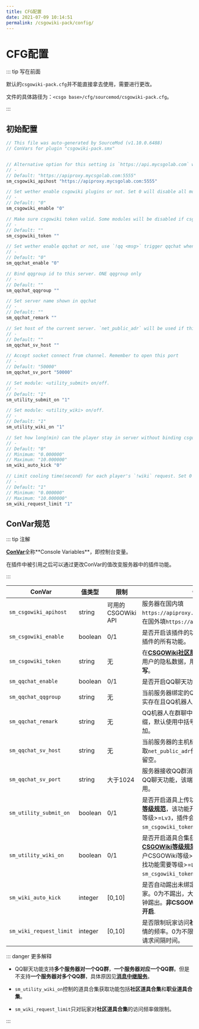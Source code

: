 ```yaml
---
title: CFG配置
date: 2021-07-09 10:14:51
permalink: /csgowiki-pack/config/
---
```

# CFG配置

::: tip 写在前面

默认的`csgowiki-pack.cfg`并不能直接拿去使用，需要进行更改。

文件的具体路径为：`<csgo base>/cfg/sourcemod/csgowiki-pack.cfg`。

:::

## 初始配置

```c
// This file was auto-generated by SourceMod (v1.10.0.6488)
// ConVars for plugin "csgowiki-pack.smx"


// Alternative option for this setting is `https://api.mycsgolab.com` which source in Hongkong
// -
// Default: "https://apiproxy.mycsgolab.com:5555"
sm_csgowiki_apihost "https://apiproxy.mycsgolab.com:5555"

// Set wether enable csgowiki plugins or not. Set 0 will disable all modules belong to CSGOWiki.
// -
// Default: "0"
sm_csgowiki_enable "0"

// Make sure csgowiki token valid. Some modules will be disabled if csgowiki token invalid
// -
// Default: ""
sm_csgowiki_token ""

// Set wether enable qqchat or not, use `!qq <msg>` trigger qqchat when convar set 1
// -
// Default: "0"
sm_qqchat_enable "0"

// Bind qqgroup id to this server. ONE qqgroup only
// -
// Default: ""
sm_qqchat_qqgroup ""

// Set server name shown in qqchat
// -
// Default: ""
sm_qqchat_remark ""

// Set host of the current server. `net_public_adr` will be used if this convar set empty
// -
// Default: ""
sm_qqchat_sv_host ""

// Accept socket connect from channel. Remember to open this port
// -
// Default: "50000"
sm_qqchat_sv_port "50000"

// Set module: <utility_submit> on/off.
// -
// Default: "1"
sm_utility_submit_on "1"

// Set module: <utility_wiki> on/off.
// -
// Default: "1"
sm_utility_wiki_on "1"

// Set how long(min) can the player stay in server without binding csgowiki account. Set 0 to disable this kicker
// -
// Default: "0"
// Minimum: "0.000000"
// Maximum: "10.000000"
sm_wiki_auto_kick "0"

// Limit cooling time(second) for each player's `!wiki` request. Set 0 to unlimit
// -
// Default: "1"
// Minimum: "0.000000"
// Maximum: "10.000000"
sm_wiki_request_limit "1"
```

## ConVar规范

::: tip 注解

[**ConVar**](https://wiki.alliedmods.net/ConVars_(SourceMod_Scripting))全称**Console Variables**，即控制台变量。

在插件中被引用之后可以通过更改ConVar的值改变服务器中的插件功能。

:::

| ConVar                  | 值类型  | 限制     | 备注                                                         |
| ----------------------- | ------- | -------- | ------------------------------------------------------------ |
| `sm_csgowiki_apihost`   | string  | 可用的CSGOWiki API | 服务器在国内填`https://apiproxy.mycsgolab.com:5555`，在国外填`https://api.mycsgolab.com` |
| `sm_csgowiki_enable`    | boolean | 0/1      | 是否开启该插件的功能，如果为0则禁用该插件的所有功能。        |
| `sm_csgowiki_token`     | string  | 无       | 在[**CSGOWiki社区服务页**](https://www.mycsgolab.com/tool/server/)中获取token，为用户的隐私数据，用于功能鉴权，**必须填写**。 |
| `sm_qqchat_enable`      | boolean | 0/1      | 是否开启QQ聊天功能（子功能）                                 |
| `sm_qqchat_qqgroup`     | string  | 无       | 当前服务器绑定的QQ群号，QQ群必须真实存在且QQ机器人在群内。   |
| `sm_qqchat_remark`      | string  | 无       | QQ机器人在群聊中转述服务器消息的前缀，默认使用中括号[]包围，不需要额外添加。 |
| `sm_qqchat_sv_host`     | string  | 无       | 当前服务器的主机标识，为空时会自动获取`net_public_adr`作为host，一般情况下留空。 |
| `sm_qqchat_sv_port`     | string  | 大于1024 | 服务器接收QQ群消息的端口，如果开启了QQ聊天功能，该端口须开放才能正常使用。 |
| `sm_utility_submit_on`  | boolean | 0/1      | 是否开启道具上传功能，根据[**CSGOWiki等级规范**](https://www.csgowiki.top/profile/exp/)，该功能开启需要用户CSGOWiki等级>=`Lv3`，插件会使用`sm_csgowiki_token`进行鉴权。 |
| `sm_utility_wiki_on`    | boolean | 0/1      | 是否开启道具合集获取功能，根据[**CSGOWiki等级规范**](https://www.csgowiki.top/profile/exp/)，该功能开启需要用户CSGOWiki等级>=`Lv1`，而道具的范围查找功能需要等级>=`Lv2`才有效，插件会使用`sm_csgowiki_token`进行鉴权。 |
| `sm_wiki_auto_kick`     | integer | [0,10]   | 是否自动踢出未绑定CSGOWiki账号的玩家。0为不踢出，大于0的值为延时多少分钟踢出。**非CSGOWiki官方服务器不建议开启**. |
| `sm_wiki_request_limit` | integer | [0,10]   | 是否限制玩家访问**社区道具合集**中道具详情的频率。0为不限制，大于0的值为最小请求间隔时间。 |



::: danger 更多解释

- QQ聊天功能支持**多个服务器对一个QQ群**，**一个服务器对应一个QQ群**。但是不支持**一个服务器对多个QQ群**，具体原因见[**消息中继服务**](../message-channel/README.md)。

- `sm_utility_wiki_on`控制的道具合集获取功能包括**社区道具合集**和**职业道具合集**。

- `sm_wiki_request_limit`只对玩家对**社区道具合集**的访问频率做限制。

:::


<!-- <Vssue/> -->
